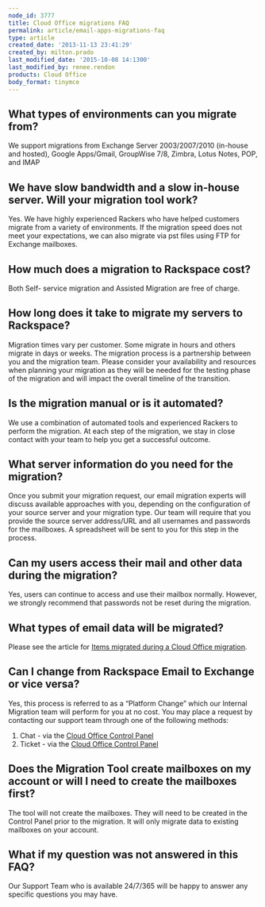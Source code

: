```yaml
---
node_id: 3777
title: Cloud Office migrations FAQ
permalink: article/email-apps-migrations-faq
type: article
created_date: '2013-11-13 23:41:29'
created_by: milton.prado
last_modified_date: '2015-10-08 14:1300'
last_modified_by: renee.rendon
products: Cloud Office
body_format: tinymce
---
```


What types of environments can you migrate from?
------------------------------------------------

We support migrations from Exchange Server 2003/2007/2010 (in-house and
hosted), Google Apps/Gmail, GroupWise 7/8, Zimbra, Lotus Notes, POP, and
IMAP

We have slow bandwidth and a slow in-house server.  Will your migration tool work?
----------------------------------------------------------------------------------

Yes.  We have highly experienced Rackers who have helped customers
migrate from a variety of environments. If the migration speed does not
meet your expectations, we can also migrate via pst files using FTP for
Exchange mailboxes.

How much does a migration to Rackspace cost?
--------------------------------------------

Both Self- service migration and Assisted Migration are free of charge.

How long does it take to migrate my servers to Rackspace?
---------------------------------------------------------

Migration times vary per customer.  Some migrate in hours and others
migrate in days or weeks.  The migration process is a partnership
between you and the migration team. Please consider your availability
and resources when planning your migration as they will be needed for
the testing phase of the migration and will impact the overall timeline
of the transition.

Is the migration manual or is it automated?
-------------------------------------------

We use a combination of automated tools and experienced Rackers to
perform the migration. At each step of the migration, we stay in close
contact with your team to help you get a successful outcome.

What server information do you need for the migration?
------------------------------------------------------

Once you submit your migration request, our email migration experts will
discuss available approaches with you, depending on the configuration of
your source server and your migration type.  Our team will require that
you provide the source server address/URL and all usernames and
passwords for the mailboxes.  A spreadsheet will be sent to you for this
step in the process. 

Can my users access their mail and other data during the migration?
-------------------------------------------------------------------

Yes, users can continue to access and use their mailbox normally.
However, we strongly recommend that passwords not be reset during the
migration.

What types of email data will be migrated?
------------------------------------------

Please see the article for [Items migrated during a Cloud Office
migration](http://www.rackspace.com/knowledge_center/article/items-migrated-during-an-email-apps-migration).

Can I change from Rackspace Email to Exchange or vice versa?
------------------------------------------------------------

Yes, this process is referred to as a &ldquo;Platform Change&rdquo; which our
Internal Migration team will perform for you at no cost. You may place a
request by contacting our support team through one of the following
methods:

1.  Chat - via the [Cloud Office Control
    Panel](https://cp.rackspace.com/)
2.  Ticket - via the [Cloud Office Control
    Panel](https://cp.rackspace.com/)

Does the Migration Tool create mailboxes on my account or will I need to create the mailboxes first?
----------------------------------------------------------------------------------------------------

The tool will not create the mailboxes. They will need to be created in
the Control Panel prior to the migration. It will only migrate data to
existing mailboxes on your account.

What if my question was not answered in this FAQ?
-------------------------------------------------

Our Support Team who is available 24/7/365 will be happy to answer any
specific questions you may have.

